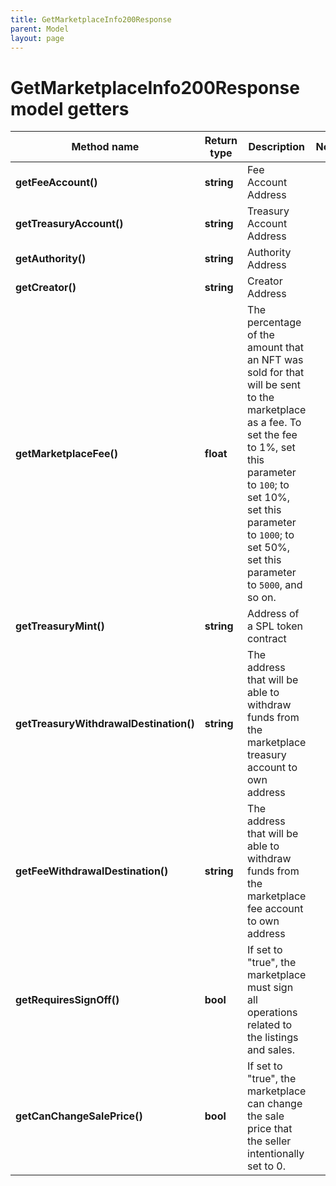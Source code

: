 ```yaml
---
title: GetMarketplaceInfo200Response
parent: Model
layout: page
---
```


# GetMarketplaceInfo200Response model getters

Method name | Return type | Description | Notes
------------ | ------------- | ------------- | -------------
**getFeeAccount()** | **string** | Fee Account Address |
**getTreasuryAccount()** | **string** | Treasury Account Address |
**getAuthority()** | **string** | Authority Address |
**getCreator()** | **string** | Creator Address |
**getMarketplaceFee()** | **float** | The percentage of the amount that an NFT was sold for that will be sent to the marketplace as a fee. To set the fee to 1%, set this parameter to <code>100</code>; to set 10%, set this parameter to <code>1000</code>; to set 50%, set this parameter to <code>5000</code>, and so on. |
**getTreasuryMint()** | **string** | Address of a SPL token contract |
**getTreasuryWithdrawalDestination()** | **string** | The address that will be able to withdraw funds from the marketplace treasury account to own address |
**getFeeWithdrawalDestination()** | **string** | The address that will be able to withdraw funds from the marketplace fee account to own address |
**getRequiresSignOff()** | **bool** | If set to "true", the marketplace must sign all operations related to the listings and sales. |
**getCanChangeSalePrice()** | **bool** | If set to "true", the marketplace can change the sale price that the seller intentionally set to 0. |

